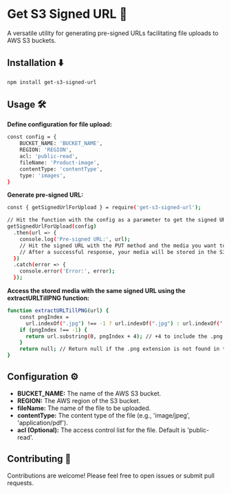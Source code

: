 # Get S3 Signed URL 🚀

A versatile utility for generating pre-signed URLs facilitating file uploads to AWS S3 buckets.

## Installation ⬇️

```bash
npm install get-s3-signed-url
```

## Usage 🛠️

**Define configuration for file upload:**
```bash
const config = {
    BUCKET_NAME: 'BUCKET_NAME',
    REGION: 'REGION',
    acl: 'public-read',
    fileName: 'Product-image',
    contentType: 'contentType',
    type: 'images',
}
```
**Generate pre-signed URL:**
```bash
const { getSignedUrlForUpload } = require('get-s3-signed-url');

// Hit the function with the config as a parameter to get the signed URL
getSignedUrlForUpload(config)
  .then(url => {
    console.log('Pre-signed URL:', url);
    // Hit the signed URL with the PUT method and the media you want to upload
    // After a successful response, your media will be stored in the S3 bucket
  })
  .catch(error => {
    console.error('Error:', error);
  });
```
**Access the stored media with the same signed URL using the extractURLTillPNG function:**
```bash
function extractURLTillPNG(url) {
    const pngIndex =
      url.indexOf(".jpg") !== -1 ? url.indexOf(".jpg") : url.indexOf(".png");
    if (pngIndex !== -1) {
      return url.substring(0, pngIndex + 4); // +4 to include the .png extension
    }
    return null; // Return null if the .png extension is not found in the URL
}
```
## Configuration ⚙️
- **BUCKET_NAME:** The name of the AWS S3 bucket.
- **REGION:** The AWS region of the S3 bucket.
- **fileName:** The name of the file to be uploaded.
- **contentType:** The content type of the file (e.g., 'image/jpeg', 'application/pdf').
- **acl (Optional):** The access control list for the file. Default is 'public-read'.


## Contributing 🤝
Contributions are welcome! Please feel free to open issues or submit pull requests.
